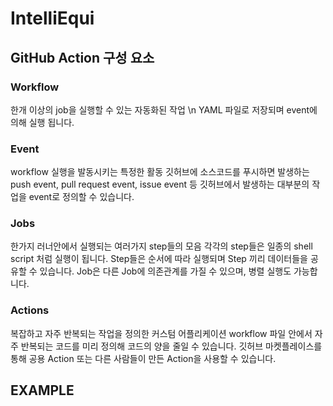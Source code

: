 # IntelliEqui

## GitHub Action 구성 요소
### Workflow
  한개 이상의 job을 실행할 수 있는 자동화된 작업 \n
  YAML 파일로 저장되며 event에 의해 실행 됩니다.
### Event
  workflow 실행을 발동시키는 특정한 활동
  깃허브에 소스코드를 푸시하면 발생하는 push event, pull request event, issue event 등 깃허브에서 발생하는 대부분의 작업을 event로 정의할 수 있습니다.
### Jobs
  한가지 러너안에서 실행되는 여러가지 step들의 모음
  각각의 step들은 일종의 shell script 처럼 실행이 됩니다.
  Step들은 순서에 따라 실행되며 Step 끼리 데이터들을 공유할 수 있습니다.
  Job은 다른 Job에 의존관계를 가질 수 있으며, 병렬 실행도 가능합니다.
### Actions
  복잡하고 자주 반복되는 작업을 정의한 커스텀 어플리케이션
  workflow 파일 안에서 자주 반복되는 코드를 미리 정의해 코드의 양을 줄일 수 있습니다.
  깃허브 마켓플레이스를 통해 공용 Action 또는 다른 사람들이 만든 Action을 사용할 수 있습니다.

## EXAMPLE
###

